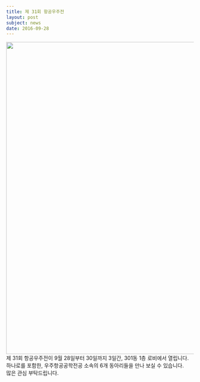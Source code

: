 ```yaml
---
title: 제 31회 항공우주전
layout: post
subject: news
date: 2016-09-28
---
```

<img src="https://github.com/hsb6350/hanaro.github.io/blob/master/assets/acts/exhibition2016.jpg?raw=true" width="598" height="838"/>
<br/>
제 31회 항공우주전이 9월 28일부터 30일까지 3일간, 301동 1층 로비에서 열립니다.<br/>
하나로를 포함한, 우주항공공학전공 소속의 6개 동아리들을 만나 보실 수 있습니다. <br/>
많은 관심 부탁드립니다.
